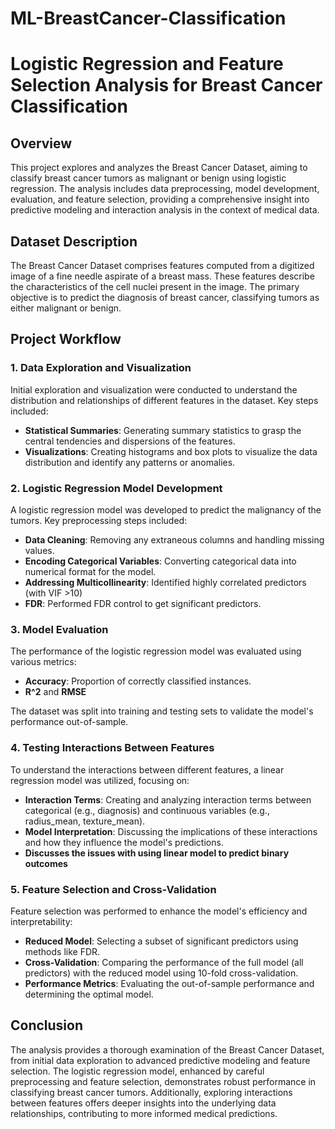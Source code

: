# ML-BreastCancer-Classification

# Logistic Regression and Feature Selection Analysis for Breast Cancer Classification

## Overview

This project explores and analyzes the Breast Cancer Dataset, aiming to classify breast cancer tumors as malignant or benign using logistic regression. The analysis includes data preprocessing, model development, evaluation, and feature selection, providing a comprehensive insight into predictive modeling and interaction analysis in the context of medical data.

## Dataset Description

The Breast Cancer Dataset comprises features computed from a digitized image of a fine needle aspirate of a breast mass. These features describe the characteristics of the cell nuclei present in the image. The primary objective is to predict the diagnosis of breast cancer, classifying tumors as either malignant or benign.

## Project Workflow

### 1. Data Exploration and Visualization

Initial exploration and visualization were conducted to understand the distribution and relationships of different features in the dataset. Key steps included:
- **Statistical Summaries**: Generating summary statistics to grasp the central tendencies and dispersions of the features.
- **Visualizations**: Creating histograms and box plots to visualize the data distribution and identify any patterns or anomalies.

### 2. Logistic Regression Model Development

A logistic regression model was developed to predict the malignancy of the tumors. Key preprocessing steps included:
- **Data Cleaning**: Removing any extraneous columns and handling missing values.
- **Encoding Categorical Variables**: Converting categorical data into numerical format for the model.
- **Addressing Multicollinearity**: Identified highly correlated predictors (with VIF >10)
- **FDR**: Performed FDR control to get significant predictors.

### 3. Model Evaluation

The performance of the logistic regression model was evaluated using various metrics:
- **Accuracy**: Proportion of correctly classified instances.
- **R^2** and **RMSE**

The dataset was split into training and testing sets to validate the model's performance out-of-sample.

### 4. Testing Interactions Between Features

To understand the interactions between different features, a linear regression model was utilized, focusing on:
- **Interaction Terms**: Creating and analyzing interaction terms between categorical (e.g., diagnosis) and continuous variables (e.g., radius_mean, texture_mean).
- **Model Interpretation**: Discussing the implications of these interactions and how they influence the model's predictions.
- **Discusses the issues with using linear model to predict binary outcomes**

### 5. Feature Selection and Cross-Validation

Feature selection was performed to enhance the model's efficiency and interpretability:
- **Reduced Model**: Selecting a subset of significant predictors using methods like FDR.
- **Cross-Validation**: Comparing the performance of the full model (all predictors) with the reduced model using 10-fold cross-validation.
- **Performance Metrics**: Evaluating the out-of-sample performance and determining the optimal model.

## Conclusion

The analysis provides a thorough examination of the Breast Cancer Dataset, from initial data exploration to advanced predictive modeling and feature selection. The logistic regression model, enhanced by careful preprocessing and feature selection, demonstrates robust performance in classifying breast cancer tumors. Additionally, exploring interactions between features offers deeper insights into the underlying data relationships, contributing to more informed medical predictions.


